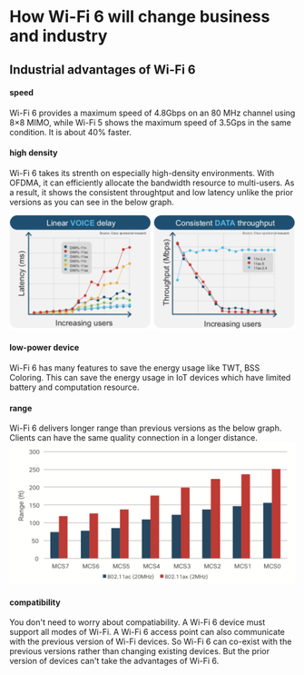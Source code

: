 # How Wi-Fi 6 will change business and industry
## Industrial advantages of Wi-Fi 6
#### speed
Wi-Fi 6 provides a maximum speed of 4.8Gbps on an 80 MHz channel using 8×8 MIMO, while Wi-Fi 5 shows the maximum speed of 3.5Gps in the same condition. It is about 40% faster.

#### high density
Wi-Fi 6 takes its strenth on especially high-density environments. With OFDMA, it can efficiently allocate the bandwidth resource to multi-users. As a result, it shows the consistent throughtput and low latency unlike the prior versions as you can see in the below graph.

![](assets/images/4-2-capacity.png)

#### low-power device
Wi-Fi 6 has many features to save the energy usage like TWT, BSS Coloring. This can save the energy usage in IoT devices which have limited battery and computation resource.

#### range
Wi-Fi 6 delivers longer range than previous versions as the below graph.
Clients can have the same quality connection in a longer distance.
![range](assets/images/4-3-range.png)

#### compatibility
You don't need to worry about compatiability. A Wi-Fi 6 device must support all modes of Wi-Fi. A Wi-Fi 6 access point can also communicate with the previous version of Wi-Fi devices. So Wi-Fi 6 can co-exist with the previous versions rather than changing existing devices. But the prior version of devices can't take the advantages of Wi-Fi 6.
